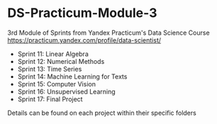 # DS-Practicum-Module-3
3rd Module of Sprints from Yandex Practicum's Data Science Course
https://practicum.yandex.com/profile/data-scientist/

- Sprint 11: Linear Algebra
- Sprint 12: Numerical Methods
- Sprint 13: Time Series
- Sprint 14: Machine Learning for Texts
- Sprint 15: Computer Vision
- Sprint 16: Unsupervised Learning
- Sprint 17: Final Project

Details can be found on each project within their specific folders
